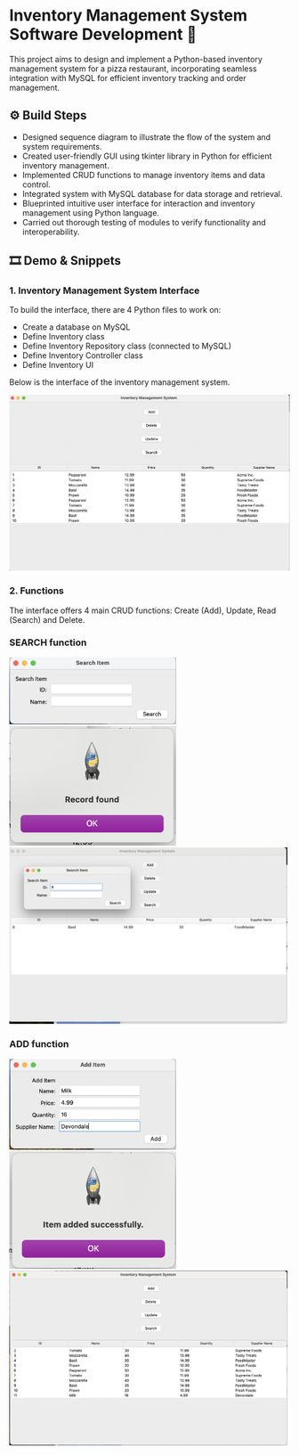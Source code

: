 # Inventory Management System Software Development 💾
This project aims to design and implement a Python-based inventory management system for a pizza restaurant, incorporating seamless integration with MySQL for efficient inventory tracking and order management.

## ⚙️ Build Steps
- Designed sequence diagram to illustrate the flow of the system and system requirements.
- Created user-friendly GUI using tkinter library in
Python for efficient inventory management.
- Implemented CRUD functions to manage inventory
items and data control.
- Integrated system with MySQL database for data
storage and retrieval.
- Blueprinted intuitive user interface for interaction
and inventory management using Python language.
- Carried out thorough testing of modules to verify
functionality and interoperability.

## 🎞️ Demo & Snippets
### 1. Inventory Management System Interface
To build the interface, there are 4 Python files to work on:
- Create a database on MySQL
- Define Inventory class
- Define Inventory Repository class (connected to MySQL)
- Define Inventory Controller class
- Define Inventory UI

Below is the interface of the inventory management system.

![interface](https://github.com/hnhaa/Inventory-Management-Software-Development/blob/main/Image/interface.png)

### 2. Functions
The interface offers 4 main CRUD functions: Create (Add), Update, Read (Search) and Delete.
### SEARCH function
<img src="https://github.com/hnhaa/Inventory-Management-Software-Development/blob/main/Image/search.png" width="300" alt="alt text">

 <img src="https://github.com/hnhaa/Inventory-Management-Software-Development/blob/main/Image/action.png" width="300" alt="alt text">

  <img src="https://github.com/hnhaa/Inventory-Management-Software-Development/blob/main/Image/result.png" width="500" alt="alt text"> 

### ADD function
<img src="https://github.com/hnhaa/Inventory-Management-Software-Development/blob/main/Image/add.png" width="300" alt="alt text"> 

<img src="https://github.com/hnhaa/Inventory-Management-Software-Development/blob/main/Image/action2.png" width="300" alt="alt text"> 

<img src="https://github.com/hnhaa/Inventory-Management-Software-Development/blob/main/Image/result2.png" width="500" alt="alt text"> 